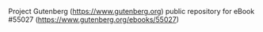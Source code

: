 Project Gutenberg (https://www.gutenberg.org) public repository for
eBook #55027 (https://www.gutenberg.org/ebooks/55027)
